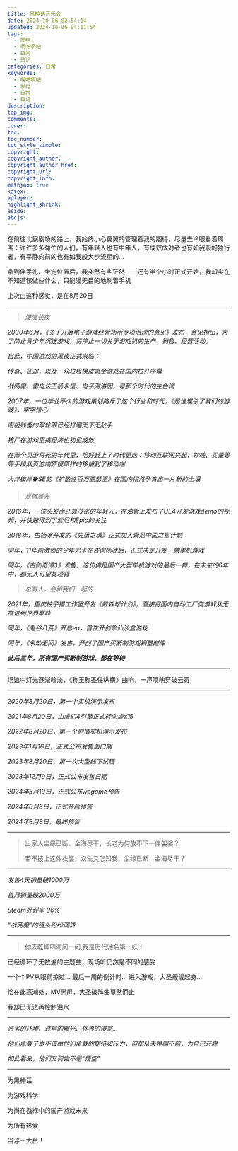 ```yaml
---
title: 黑神话音乐会
date: 2024-10-06 02:54:14
updated: 2024-10-06 04:11:54
tags:
  - 发电
  - 啊吧啊吧
  - 日常
  - 日记
categories: 日常
keywords:
  - 啊吧啊吧
  - 发电
  - 日常
  - 日记
description: 
top_img:
comments:
cover:
toc:
toc_number:
toc_style_simple:
copyright:
copyright_author:
copyright_author_href:
copyright_url:
copyright_info:
mathjax: true
katex:
aplayer:
highlight_shrink:
aside:
abcjs:
---
```


在前往北展剧场的路上，我始终小心翼翼的管理着我的期待，尽量去冷眼看着周围：许许多多匆忙的人们，有年轻人也有中年人，有成双成对者也有如我般的独行者，有平静向前的也有如我般大步流星的...

拿到伴手礼、坐定位置后，我突然有些茫然——还有半个小时正式开始，我却实在不知道该做些什么，只能漫无目的地刷着手机

上次由这种感觉，是在8月20日

------

> *漫漫长夜*

*2000年6月，《关于开展电子游戏经营场所专项治理的意见》发布，意见指出，为了防止青少年沉迷游戏，将停止一切关于游戏机的生产、销售、经营活动。*

*自此，中国游戏的黑夜正式来临：*

*传奇、征途，以及一众垃圾换皮氪金游戏在国内拉开序幕*

*战网魔、雷电法王杨永信、电子海洛因，是那个时代的主色调*

*2007年，一位毕业不久的游戏策划痛斥了这个行业和时代，《是谁谋杀了我们的游戏》，字字惊心*

*南极贱畜的写轮眼已经打遍天下无敌手*

*猪厂在游戏里搞经济也初见成效*

*在那个页游将死的年代里，恰好赶上了时代更迭：移动互联网兴起，抄袭、买量等等手段从页游端原模原样的移植到了移动端*

*大洋彼岸🐕SE的《扩散性百万亚瑟王》在国内悄然孕育出一片新的土壤*

> *熹微晨光*

*2016年，一位头发尚还算茂密的年轻人，在油管上发布了UE4开发游戏demo的视频，并快速得到了索尼和Epic的关注*

*2018年，由杨冰开发的《失落之魂》正式加入索尼中国之星计划*

*同年，11年前激愤的少年尤卡在咨询杨冰后，正式决定开发一款单机游戏*

*同年，《古剑奇谭3》发售，这仿佛是国产大型单机游戏的最后一舞，在未来的6年中，都无人可望其项背*

> *总有人，会和我们一起的*

*2021年，重庆柚子猫工作室开发《戴森球计划》，直接将国内自动工厂类游戏从无推进到世界巅峰*

*同年，《鬼谷八荒》开启ea，首次开创修仙沙盒游戏*

*同年，《永劫无间》发售，开创了国产买断制游戏销量巅峰*

***此后三年，所有国产买断制游戏，都在等待***

------

场馆中灯光逐渐暗淡，《称王称圣任纵横》曲响，一声唢呐穿破云霄

-------

*2020年8月20日，第一个实机演示发布*

*2021年8月20日，由虚幻4引擎正式转向虚幻5*

*2022年8月20日，第一个剧情实机演示发布*

*2023年1月16日，正式公布发售窗口期*

*2023年8月20日，第一次大型线下试玩*

*2023年12月9日，正式公布发售日期*

*2024年5月19日，正式公布wegame预告*

*2024年6月8日，正式开启预售*

*2024年8月8日，最终预告*

------

> 出家人尘缘已断、金海尽干，长老为何放不下一件袈裟？
>
> 若不披上这件衣裳，众生又怎知我，尘缘已断、金海尽干？

------

*发售4天销量破1000万*

*首月销量破2000万*

*Steam好评率 96%*

*“战网魔”的镜头纷纷调转*

------

> 你去乾坤四海问一问,我是历代驰名第一妖！

已经循环了无数遍的主题曲，现场听仍然是不同的感受

一个个PV从眼前掠过... 最后一周的倒计时... 进入游戏，大圣缓缓起身... 

恰在此高潮处，MV黑屏，大圣破阵曲戛然而止

我却已无法再控制泪水

------

*恶劣的环境、过早的曝光、外界的谩骂...* 

*他们承载了本不该由他们承载的期待和压力，但却从未畏缩不前，为自己开脱*

*如此看来，他们又何尝不是“悟空”*

------

为黑神话

为游戏科学

为尚在襁褓中的国产游戏未来

为所有热爱

当浮一大白！
